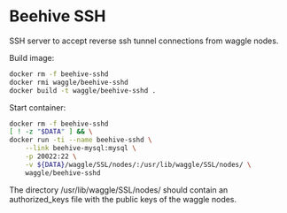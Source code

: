 

# Beehive SSH

SSH server to accept reverse ssh tunnel connections from waggle nodes.

Build image:
```bash
docker rm -f beehive-sshd
docker rmi waggle/beehive-sshd
docker build -t waggle/beehive-sshd .
```

Start container:
```bash
docker rm -f beehive-sshd
[ ! -z "$DATA" ] && \
docker run -ti --name beehive-sshd \
    --link beehive-mysql:mysql \
    -p 20022:22 \
    -v ${DATA}/waggle/SSL/nodes/:/usr/lib/waggle/SSL/nodes/ \
    waggle/beehive-sshd
```

The directory /usr/lib/waggle/SSL/nodes/ should contain an authorized_keys file with the public keys of the waggle nodes.

